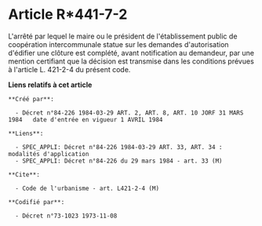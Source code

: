 # Article R*441-7-2

L'arrêté par lequel le maire ou le président de l'établissement public de coopération intercommunale statue sur les demandes
d'autorisation d'édifier une clôture est complété, avant notification au demandeur, par une mention certifiant que la
décision est transmise dans les conditions prévues à l'article L. 421-2-4 du présent code.

**Liens relatifs à cet article**

	**Créé par**:

	  - Décret n°84-226 1984-03-29 ART. 2, ART. 8, ART. 10 JORF 31 MARS 1984   date d'entrée en vigueur 1 AVRIL 1984

	**Liens**:

	  - SPEC_APPLI: Décret n°84-226 1984-03-29 ART. 33, ART. 34 : modalités d'application
	  - SPEC_APPLI: Décret n°84-226 du 29 mars 1984 - art. 33 (M)

	**Cite**:

	  - Code de l'urbanisme - art. L421-2-4 (M)

	**Codifié par**:

	  - Décret n°73-1023 1973-11-08
